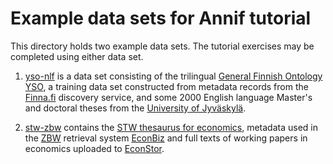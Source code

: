 # Example data sets for Annif tutorial

This directory holds two example data sets. The tutorial exercises may be
completed using either data set.

1. [yso-nlf](yso-nĺf) is a data set consisting of the trilingual [General
Finnish Ontology
YSO](https://www.kansalliskirjasto.fi/en/services/expert-services-of-data-description/general-finnish-ontology-yso),
a training data set constructed from metadata records from the
[Finna.fi](https://finna.fi/) discovery service, and some 2000 English
language Master's and doctoral theses from the [University of
Jyväskylä](https://www.jyu.fi/en).

2. [stw-zbw](stw-zbw) contains the [STW thesaurus for economics](http://zbw.eu/stw/version/latest/about),
metadata used in the [ZBW](https://zbw.eu) retrieval system [EconBiz](https://www.econbiz.de) and full texts of working papers in economics uploaded to [EconStor](https://www.econstor.eu).

